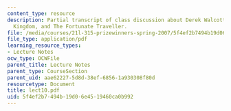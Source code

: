 ```yaml
---
content_type: resource
description: Partial transcript of class discussion about Derek Walcott, The Star-Apple
  Kingdom, and The Fortunate Traveller.
file: /media/courses/21l-315-prizewinners-spring-2007/5f4ef2b7494b19d06e4519460ca0b992_lect10.pdf
file_type: application/pdf
learning_resource_types:
- Lecture Notes
ocw_type: OCWFile
parent_title: Lecture Notes
parent_type: CourseSection
parent_uid: aae62227-5d8d-38ef-6856-1a930308f80d
resourcetype: Document
title: lect10.pdf
uid: 5f4ef2b7-494b-19d0-6e45-19460ca0b992
---
```

